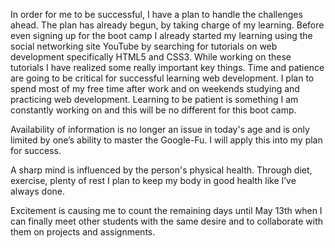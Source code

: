 In order for me to be successful, I have a plan to handle the challenges ahead.
The plan has already begun, by taking charge of my learning. Before even signing up for the boot camp I already started my learning using the social networking site YouTube by searching for tutorials on web development specifically HTML5 and CSS3. While working on these tutorials  I have realized some really important key things. Time and patience are going to be critical for successful learning web development. I plan to spend most of my free time after work and on weekends studying and practicing web development. Learning to be patient is something I am constantly working on and this will be no different for this boot camp.

 Availability of information is no longer an issue in today's age and is only limited by one’s ability to master the Google-Fu. I will apply this into my plan for success. 

A sharp mind is influenced by the person's physical health. Through diet, exercise, plenty of rest I plan to keep my body in good health like I’ve always done. 

Excitement is causing me to count the remaining days until May 13th when I can finally meet other students with the same desire and to collaborate with them on projects and assignments.
